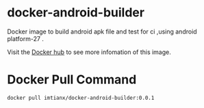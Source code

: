 # docker-android-builder
Docker image to build android apk  file  and test for ci ,using android platform-27 .

Visit the [Docker hub](https://hub.docker.com/r/imtianx/docker-android-builder/) to see more infomation of this image.

# Docker Pull Command 

```
docker pull imtianx/docker-android-builder:0.0.1
```

